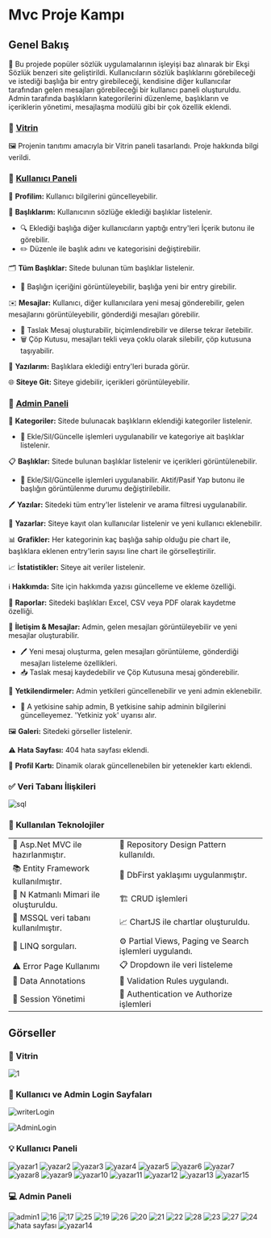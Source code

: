 # Mvc Proje Kampı

##  Genel Bakış

📘 Bu projede popüler sözlük uygulamalarının işleyişi baz alınarak bir Ekşi Sözlük benzeri site geliştirildi. Kullanıcıların sözlük başlıklarını görebileceği ve istediği başlığa bir entry girebileceği, kendisine diğer kullanıcılar tarafından gelen mesajları görebileceği bir kullanıcı paneli oluşturuldu. Admin tarafında başlıkların kategorilerini düzenleme, başlıkların ve içeriklerin yönetimi, mesajlaşma modülü gibi bir çok özellik eklendi. 

### 🎈 [Vitrin](#-vitrin)

🖼️ Projenin tanıtımı amacıyla bir Vitrin paneli tasarlandı. Proje hakkında bilgi verildi.

### 🎀 [Kullanıcı Paneli](#-kullanıcı-paneli-1)

👥 **Profilim:** Kullanıcı bilgilerini güncelleyebilir.

📑 **Başlıklarım:** Kullanıcının sözlüğe eklediği başlıklar listelenir. 
- 🔍 Eklediği başlığa diğer kullanıcıların yaptığı entry'leri İçerik butonu ile görebilir.
- ✏️ Düzenle ile başlık adını ve kategorisini değiştirebilir.

🗂️ **Tüm Başlıklar:** Sitede bulunan tüm başlıklar listelenir.
- 📜 Başlığın içeriğini görüntüleyebilir, başlığa yeni bir entry girebilir.

✉️ **Mesajlar:** Kullanıcı, diğer kullanıcılara yeni mesaj gönderebilir, gelen mesajlarını görüntüleyebilir, gönderdiği mesajları görebilir.
- 📄 Taslak Mesaj oluşturabilir, biçimlendirebilir ve dilerse tekrar iletebilir.
- 🗑️ Çöp Kutusu, mesajları tekli veya çoklu olarak silebilir, çöp kutusuna taşıyabilir. 

📝 **Yazılarım:** Başlıklara eklediği entry'leri burada görür.

🌐 **Siteye Git:** Siteye gidebilir, içerikleri görüntüleyebilir.

### 🌈 [Admin Paneli](#-admin-paneli-1)

📂 **Kategoriler:** Sitede bulunacak başlıkların eklendiği kategoriler listelenir.
- 🔄 Ekle/Sil/Güncelle işlemleri uygulanabilir ve kategoriye ait başlıklar listelenir.

📋 **Başlıklar:** Sitede bulunan başlıklar listelenir ve içerikleri görüntülenebilir.
- 🔄 Ekle/Sil/Güncelle işlemleri uygulanabilir. Aktif/Pasif Yap butonu ile başlığın görüntülenme durumu değiştirilebilir.

🖊️ **Yazılar:** Sitedeki tüm entry'ler listelenir ve arama filtresi uygulanabilir.

👥 **Yazarlar:** Siteye kayıt olan kullanıcılar listelenir ve yeni kullanıcı eklenebilir.

📊 **Grafikler:** Her kategorinin kaç başlığa sahip olduğu pie chart ile, başlıklara eklenen entry'lerin sayısı line chart ile görselleştirilir.

📈 **İstatistikler:** Siteye ait veriler listelenir.

ℹ️ **Hakkımda:** Site için hakkımda yazısı güncelleme ve ekleme özelliği.

📄 **Raporlar:** Sitedeki başlıkları Excel, CSV veya PDF olarak kaydetme özelliği.

💌 **İletişim & Mesajlar:** Admin, gelen mesajları görüntüleyebilir ve yeni mesajlar oluşturabilir.
- 🖊️ Yeni mesaj oluşturma, gelen mesajları görüntüleme, gönderdiği mesajları listeleme özellikleri.
- 📥 Taslak mesaj kaydedebilir ve Çöp Kutusuna mesaj gönderebilir.

🔐 **Yetkilendirmeler:** Admin yetkileri güncellenebilir ve yeni admin eklenebilir.
- 🚫 A yetkisine sahip admin, B yetkisine sahip adminin bilgilerini güncelleyemez. 'Yetkiniz yok' uyarısı alır.

🖼️ **Galeri:** Sitedeki görseller listelenir.

⚠️ **Hata Sayfası:** 404 hata sayfası eklendi.

💼 **Profil Kartı:** Dinamik olarak güncellenebilen bir yetenekler kartı eklendi.

### ✅ Veri Tabanı İlişkileri

![sql](https://github.com/user-attachments/assets/4cb29f96-8e7a-4565-976b-ecafec598415)

### 🚀 Kullanılan Teknolojiler

<table>
  <tr>
    <td>🎉 Asp.Net MVC ile hazırlanmıştır.</td>
    <td>📘 Repository Design Pattern kullanıldı.</td>
  </tr>
  <tr>
    <td>📚 Entity Framework kullanılmıştır.</td>
    <td>🔨 DbFirst yaklaşımı uygulanmıştır.</td>
  </tr>
  <tr>
    <td>🏢 N Katmanlı Mimari ile oluşturuldu.</td>
    <td>🏗️ CRUD işlemleri</td>
  </tr>
  <tr>
    <td>💾 MSSQL veri tabanı kullanılmıştır.</td>
    <td>📈 ChartJS ile chartlar oluşturuldu.</td>
  </tr>
  <tr>
    <td>📖 LINQ sorguları.</td>
    <td>⚙️ Partial Views, Paging ve Search işlemleri uygulandı.</td>
  </tr>
  <tr>
    <td>⚠️ Error Page Kullanımı</td>
    <td>📋 Dropdown ile veri listeleme</td>
  </tr>
  <tr>
    <td>📝 Data Annotations</td>
    <td>📂 Validation Rules uygulandı.</td>
  </tr>
  <tr>
    <td>🔑 Session Yönetimi</td>
    <td>🔐 Authentication ve Authorize işlemleri</td>
  </tr>
</table>


## Görseller

### 👀 Vitrin

![1](https://github.com/user-attachments/assets/91705854-7f4e-4d65-9fae-8a889fd15d3a)

### 🚪 Kullanıcı ve Admin Login Sayfaları

![writerLogin](https://github.com/user-attachments/assets/d8753522-d6d1-4e5c-8fee-53372a5f12b7)

![AdminLogin](https://github.com/user-attachments/assets/7a6cb445-c065-4fa2-a111-71ccb889c6e7)


### 💡 Kullanıcı Paneli

![yazar1](https://github.com/user-attachments/assets/95f3dff1-edc1-49c3-904e-c71691d4e4de)
![yazar2](https://github.com/user-attachments/assets/7ab90309-571a-4292-9575-7db04aa303bc)
![yazar3](https://github.com/user-attachments/assets/4cebc2ca-8977-42f2-8fe1-1d0ec5c33594)
![yazar4](https://github.com/user-attachments/assets/db91a0b5-a1d1-4846-85dd-e31bcfc0b149)
![yazar5](https://github.com/user-attachments/assets/fc44520e-cbe1-489e-a1bb-656c63f85003)
![yazar6](https://github.com/user-attachments/assets/57b12e48-fc4c-4fb9-a299-163cdaf21c4f)
![yazar7](https://github.com/user-attachments/assets/eb5dd4be-fd26-4023-a1e8-8c4c003bcaa5)
![yazar8](https://github.com/user-attachments/assets/066fed34-e614-4cdc-8ac9-ae8967b9a28f)
![yazar9](https://github.com/user-attachments/assets/8626d68e-4a6f-419d-95e5-295db2b72495)
![yazar10](https://github.com/user-attachments/assets/65114789-6888-474f-bd15-813020b162fd)
![yazar11](https://github.com/user-attachments/assets/629972ac-c69f-4ea0-9709-0047e6bdb283)
![yazar12](https://github.com/user-attachments/assets/d938c11c-f640-40e2-85c8-8a17755d9e25)
![yazar13](https://github.com/user-attachments/assets/c47c1f1f-0785-4e69-bd69-9f2d320cbd0c)
![yazar15](https://github.com/user-attachments/assets/992db9e4-a618-4018-a921-aba18d9452f7)

### 💻 Admin Paneli

![admin1](https://github.com/user-attachments/assets/ebaf8453-3d73-4946-9ade-49dba9e3ec5c)
![16](https://github.com/user-attachments/assets/49986b1e-98fc-4062-8579-95ba6bc6c748)
![17](https://github.com/user-attachments/assets/894aefcb-8a1d-40d1-a933-ad262b17d358)
![25](https://github.com/user-attachments/assets/5b7dfcca-bffe-426e-a273-6eb3a00f77f5)
![19](https://github.com/user-attachments/assets/f2274a45-471d-4c83-8c86-3193ab92fed3)
![26](https://github.com/user-attachments/assets/1268a01f-8dec-480e-8550-40ec529c54c7)
![20](https://github.com/user-attachments/assets/3a262812-35fa-42a8-bd24-4bd8d80c84d0)
![21](https://github.com/user-attachments/assets/ec5ac53b-ae1c-4957-8a38-d2ba83ed9c8b)
![22](https://github.com/user-attachments/assets/92abbdef-5120-4912-812e-179f0fa60e18)
![28](https://github.com/user-attachments/assets/828e9e86-5cdb-43be-97a6-ac79d4152119)
![23](https://github.com/user-attachments/assets/7151ca49-6fcd-4843-b483-3e8cb66efbb1)
![27](https://github.com/user-attachments/assets/7fe85fa6-b111-493d-92bb-d13471eb168a)
![24](https://github.com/user-attachments/assets/be1fc9ae-30e1-4adf-bbfb-5b7dc5c59d73)
![hata sayfası](https://github.com/user-attachments/assets/dacfdec8-d401-4739-9e58-ad97146b7a5d)
![yazar14](https://github.com/user-attachments/assets/3511afa9-22b3-438a-a843-c6ce71fd46ee)







